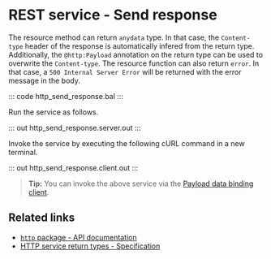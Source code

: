 # REST service - Send response

The resource method can return `anydata` type. In that case, the `Content-type` header of the response is automatically infered from the return type. Additionally, the `@http:Payload` annotation on the return type can be used to overwrite the `Content-type`. The resource function can also return `error`. In that case, a `500 Internal Server Error` will be returned with the error message in the body.

::: code http_send_response.bal :::

Run the service as follows.

::: out http_send_response.server.out :::

Invoke the service by executing the following cURL command in a new terminal.

::: out http_send_response.client.out :::

>**Tip:** You can invoke the above service via the [Payload data binding client](/learn/by-example/http-client-data-binding/).

## Related links
- [`http` package - API documentation](https://lib.ballerina.io/ballerina/http/latest/)
- [HTTP service return types - Specification](/spec/http/#235-return-types)
